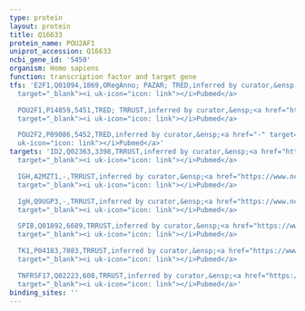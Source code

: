 ```yaml
---
type: protein
layout: protein
title: Q16633
protein_name: POU2AF1
uniprot_accession: Q16633
ncbi_gene_id: '5450'
organism: Homo sapiens
function: transcription factor and target gene
tfs: 'E2F1,Q01094,1869,ORegAnno; PAZAR; TRED,inferred by curator,&ensp;<a href="https://www.ncbi.nlm.nih.gov/pubmed/?term=18971253%5Buid%5D"
  target="_blank"><i uk-icon="icon: link"></i>Pubmed</a>

  POU2F1,P14859,5451,TRED; TRRUST,inferred by curator,&ensp;<a href="https://www.ncbi.nlm.nih.gov/pubmed/?term=11847120%5Buid%5D"
  target="_blank"><i uk-icon="icon: link"></i>Pubmed</a>

  POU2F2,P09086,5452,TRED,inferred by curator,&ensp;<a href="-" target="_blank"><i
  uk-icon="icon: link"></i>Pubmed</a>'
targets: 'ID2,Q02363,3398,TRRUST,inferred by curator,&ensp;<a href="https://www.ncbi.nlm.nih.gov/pubmed/?term=24801987%5Buid%5D"
  target="_blank"><i uk-icon="icon: link"></i>Pubmed</a>

  IGH,A2MZT1,-,TRRUST,inferred by curator,&ensp;<a href="https://www.ncbi.nlm.nih.gov/pubmed/?term=1423591%5Buid%5D"
  target="_blank"><i uk-icon="icon: link"></i>Pubmed</a>

  IgH,Q9UGP3,-,TRRUST,inferred by curator,&ensp;<a href="https://www.ncbi.nlm.nih.gov/pubmed/?term=1423591%5Buid%5D"
  target="_blank"><i uk-icon="icon: link"></i>Pubmed</a>

  SPIB,Q01892,6689,TRRUST,inferred by curator,&ensp;<a href="https://www.ncbi.nlm.nih.gov/pubmed/?term=24801987%5Buid%5D"
  target="_blank"><i uk-icon="icon: link"></i>Pubmed</a>

  TK1,P04183,7083,TRRUST,inferred by curator,&ensp;<a href="https://www.ncbi.nlm.nih.gov/pubmed/?term=15831936%5Buid%5D"
  target="_blank"><i uk-icon="icon: link"></i>Pubmed</a>

  TNFRSF17,Q02223,608,TRRUST,inferred by curator,&ensp;<a href="https://www.ncbi.nlm.nih.gov/pubmed/?term=17621271%5Buid%5D"
  target="_blank"><i uk-icon="icon: link"></i>Pubmed</a>'
binding_sites: ''
---
```

